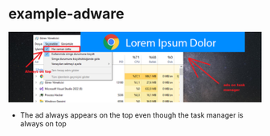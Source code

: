 # example-adware

![](https://raw.githubusercontent.com/trowx/example-adware/main/ss.png)

* The ad always appears on the top even though the task manager is always on top
